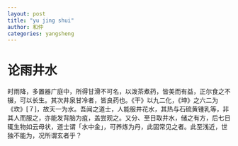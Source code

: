 ```yaml
---
layout: post
title: "yu jing shui"
author: 和仲
categories: yangsheng
---
```


# 论雨井水
时雨降，多置器广庭中，所得甘滑不可名，以泼茶煮药，皆美而有益，正尔食之不辍，可以长生。其次井泉甘冷者，皆良药也。《干》以九二化，《坤》之六二为《坎》[７]，故天一为水。吾闻之道士，人能服井花水，其热与石硫黄锺乳等，非其人而服之，亦能发背脑为疽，盖尝观之。又分、至日取井水，储之有方，后七日辄生物如云母状，道士谓「水中金」，可养炼为丹，此固常见之者。此至浅近，世独不能为，况所谓玄者乎？
